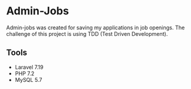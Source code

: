# Admin-Jobs

Admin-jobs was created for saving my applications in job openings. The challenge of this project is using TDD (Test Driven Development).

## Tools

- Laravel  7.19
- PHP 7.2
- MySQL 5.7

